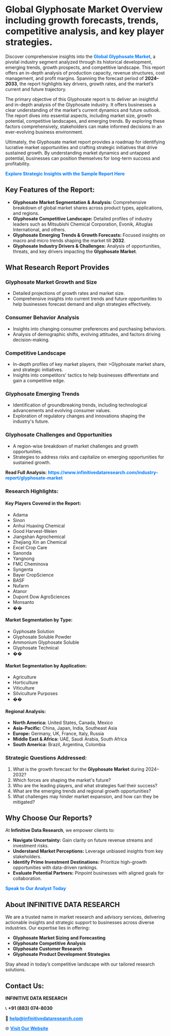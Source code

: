 <h1>Global Glyphosate Market Overview including growth forecasts, trends, competitive analysis, and key player strategies.</h1>
<p>
Discover comprehensive insights into the 
<a href="https://www.infinitivedataresearch.com/industry-report/glyphosate-market" rel="dofollow" style="color: #007BFF; text-decoration: none;"><strong>Global Glyphosate Market</strong></a>, a pivotal industry segment analyzed through its historical development, emerging trends, growth prospects, and competitive landscape. This report offers an in-depth analysis of production capacity, revenue structures, cost management, and profit margins. Spanning the forecast period of <strong>2024–2033</strong>, the report highlights key drivers, growth rates, and the market’s current and future trajectory.
</p>
<p>
The primary objective of this Glyphosate report is to deliver an insightful and in-depth analysis of the Glyphosate industry. It offers businesses a clear understanding of the market's current dynamics and future outlook. The report dives into essential aspects, including market size, growth potential, competitive landscapes, and emerging trends. By exploring these factors comprehensively, stakeholders can make informed decisions in an ever-evolving business environment.
</p>
<p>
Ultimately, the Glyphosate market report provides a roadmap for identifying lucrative market opportunities and crafting strategic initiatives that drive sustained growth. By understanding market dynamics and untapped potential, businesses can position themselves for long-term success and profitability.
</p>
<p>
<a href="https://www.infinitivedataresearch.com/request-sample/reportId=109798" style="color: #007BFF; text-decoration: none;"><strong>Explore Strategic Insights with the Sample Report Here</strong></a>
</p>

<h2>Key Features of the Report:</h2>
<ul>
<li><strong>Glyphosate Market Segmentation & Analysis:</strong> Comprehensive breakdown of global market shares across product types, applications, and regions.</li>
<li><strong>Glyphosate Competitive Landscape:</strong> Detailed profiles of industry leaders such as Mitsubishi Chemical Corporation, Evonik, Altuglas International, and others.</li>
<li><strong>Glyphosate Emerging Trends & Growth Forecasts:</strong> Focused insights on macro and micro trends shaping the market till <strong>2032</strong>.</li>
<li><strong>Glyphosate Industry Drivers & Challenges:</strong> Analysis of opportunities, threats, and key drivers impacting the <strong>Glyphosate Market</strong>.</li>
</ul>

<h2>What Research Report Provides</h2>
<h3>Glyphosate Market Growth and Size</h3>
<ul>
<li>Detailed projections of growth rates and market size.</li>
<li>Comprehensive insights into current trends and future opportunities to help businesses forecast demand and align strategies effectively.</li>
</ul>

<h3>Consumer Behavior Analysis</h3>
<ul>
<li>Insights into changing consumer preferences and purchasing behaviors.</li>
<li>Analysis of demographic shifts, evolving attitudes, and factors driving decision-making.</li>
</ul>

<h3>Competitive Landscape</h3>
<ul>
<li>In-depth profiles of key market players, their >Glyphosate market share, and strategic initiatives.</li>
<li>Insights into competitors' tactics to help businesses differentiate and gain a competitive edge.</li>
</ul>

<h3>Glyphosate Emerging Trends</h3>
<ul>
<li>Identification of groundbreaking trends, including technological advancements and evolving consumer values.</li>
<li>Exploration of regulatory changes and innovations shaping the industry's future.</li>
</ul>

<h3>Glyphosate Challenges and Opportunities</h3>
<ul>
<li>A region-wise breakdown of market challenges and growth opportunities.</li>
<li>Strategies to address risks and capitalize on emerging opportunities for sustained growth.</li>
</ul>
<p><strong>Read Full Analysis:</strong> <a href="https://www.infinitivedataresearch.com/industry-report/glyphosate-market" rel="dofollow" style="color: #007BFF; text-decoration: none;"><strong>https://www.infinitivedataresearch.com/industry-report/glyphosate-market</strong></a></p>
<h3>Research Highlights:</h3>
<h4>Key Players Covered in the Report:</h4>
<ul><li>Adama</li><li>Sinon</li><li>Anhui Huaxing Chemical</li><li>Good Harvest-Weien</li><li>Jiangshan Agrochemical</li><li>Zhejiang Xin an Chemical</li><li>Excel Crop Care</li><li>Sanonda</li><li>Yangnong</li><li>FMC Cheminova</li><li>Syngenta</li><li>Bayer CropScience</li><li>BASF</li><li>Nufarm</li><li>Atanor</li><li>Dupont Dow AgroSciences</li><li>Monsanto</li><li>��</li></ul>
<h4>Market Segmentation by Type:</h4>
<ul><li>Gyphosate Solution</li><li>Glyphosate Soluble Powder</li><li>Ammonium Glyphosate Soluble</li><li>Glyphosate Technical</li><li>��</li></ul>
<h4>Market Segmentation by Application:</h4>
<ul><li>Agriculture</li><li>Horticulture</li><li>Viticulture</li><li>Silviculture Purposes</li><li>��</li></ul>

<h4>Regional Analysis:</h4>
<ul>
<li><strong>North America:</strong> United States, Canada, Mexico</li>
<li><strong>Asia-Pacific:</strong> China, Japan, India, Southeast Asia</li>
<li><strong>Europe:</strong> Germany, UK, France, Italy, Russia</li>
<li><strong>Middle East & Africa:</strong> UAE, Saudi Arabia, South Africa</li>
<li><strong>South America:</strong> Brazil, Argentina, Colombia</li>
</ul>

<h3>Strategic Questions Addressed:</h3>
<ol>
<li>What is the growth forecast for the <strong>Glyphosate Market</strong> during 2024–2032?</li>
<li>Which forces are shaping the market's future?</li>
<li>Who are the leading players, and what strategies fuel their success?</li>
<li>What are the emerging trends and regional growth opportunities?</li>
<li>What challenges may hinder market expansion, and how can they be mitigated?</li>
</ol>

<h2>Why Choose Our Reports?</h2>
<p>At <strong>Infinitive Data Research</strong>, we empower clients to:</p>
<ul>
<li><strong>Navigate Uncertainty:</strong> Gain clarity on future revenue streams and investment risks.</li>
<li><strong>Understand Market Perceptions:</strong> Leverage unbiased insights from key stakeholders.</li>
<li><strong>Identify Prime Investment Destinations:</strong> Prioritize high-growth opportunities with data-driven rankings.</li>
<li><strong>Evaluate Potential Partners:</strong> Pinpoint businesses with aligned goals for collaboration.</li>
</ul>
<p><a href="https://www.infinitivedataresearch.com/industry-report/glyphosate-market" rel="dofollow" style="color: #007BFF; text-decoration: none;"><strong>Speak to Our Analyst Today</strong></a></p>

<h2>About INFINITIVE DATA RESEARCH</h2>
<p>We are a trusted name in market research and advisory services, delivering actionable insights and strategic support to businesses across diverse industries. Our expertise lies in offering:</p>
<ul>
<li><strong>Glyphosate Market Sizing and Forecasting</strong></li>
<li><strong>Glyphosate Competitive Analysis</strong></li>
<li><strong>Glyphosate Customer Research</strong></li>
<li><strong>Glyphosate Product Development Strategies</strong></li>
</ul>
<p>Stay ahead in today’s competitive landscape with our tailored research solutions.</p>

<h2>Contact Us:</h2>
<p><strong>INFINITIVE DATA RESEARCH</strong></p>
<p>📞 <strong>+91 (883) 074-8030</strong></p>
<p>📧 <strong><a href="mailto:help@infinitivedataresearch.com" style="color: #007BFF;">help@infinitivedataresearch.com</a></strong></p>
<p>🌐 <strong><a href="https://www.infinitivedataresearch.com" rel="dofollow" style="color: #007BFF;">Visit Our Website</a></strong></p>